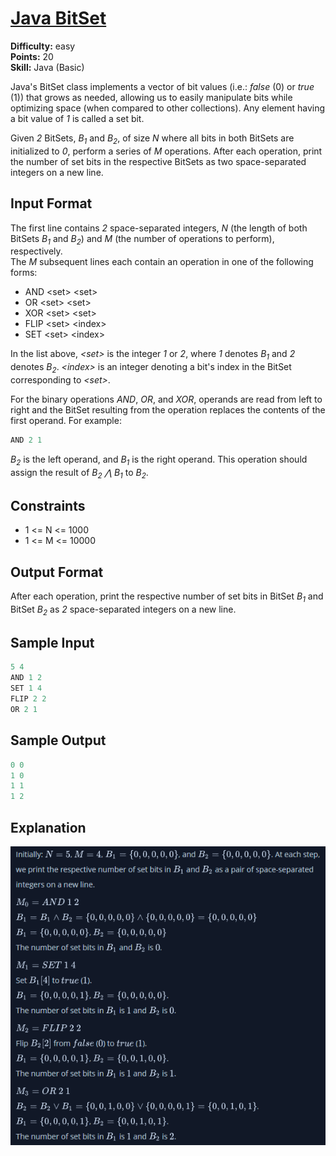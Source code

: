 # [Java BitSet](https://www.hackerrank.com/challenges/java-bitset/problem)

**Difficulty:** easy
</br>**Points:** 20
</br>**Skill:** Java (Basic)

Java's BitSet class implements a vector of bit values (i.e.: _false_ (0) or _true_ (1)) that grows as needed, allowing us to easily manipulate bits while optimizing space (when compared to other collections). 
Any element having a bit value of _1_ is called a set bit.

Given _2_ BitSets, _B<sub>1</sub>_ and _B<sub>2</sub>_, of size _N_ where all bits in both BitSets are initialized to _0_, perform a series of _M_ operations. 
After each operation, print the number of set bits in the respective BitSets as two space-separated integers on a new line.

## Input Format

The first line contains _2_ space-separated integers, _N_ (the length of both BitSets _B<sub>1</sub>_ and _B<sub>2</sub>_) and _M_ (the number of operations to perform), respectively.</br>
The _M_ subsequent lines each contain an operation in one of the following forms:
- AND \<set> \<set>
- OR \<set> \<set>
- XOR \<set> \<set>
- FLIP \<set> \<index>
- SET \<set> \<index>
 
In the list above, _\<set>_ is the integer _1_ or _2_, where _1_ denotes _B<sub>1</sub>_ and _2_ denotes _B<sub>2</sub>_.
_\<index>_ is an integer denoting a bit's index in the BitSet corresponding to _\<set>_.

For the binary operations _AND_, _OR_, and _XOR_, operands are read from left to right and the BitSet resulting from the operation replaces the contents of the first operand. For example:
````java
AND 2 1
````

_B<sub>2</sub>_ is the left operand, and _B<sub>1</sub>_ is the right operand. This operation should assign the result of _B<sub>2</sub> ⋀ B<sub>1</sub>_ to _B<sub>2</sub>_.

## Constraints
- 1 <= N <= 1000
- 1 <= M <= 10000

## Output Format

After each operation, print the respective number of set bits in BitSet _B<sub>1</sub>_ and BitSet _B<sub>2</sub>_ as _2_ space-separated integers on a new line.

## Sample Input
````java
5 4
AND 1 2
SET 1 4
FLIP 2 2
OR 2 1
````

## Sample Output
````java
0 0
1 0
1 1
1 2
````

## Explanation
![img.png](img.png)